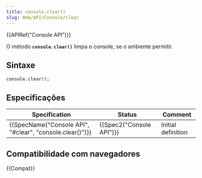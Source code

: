 ```yaml
---
title: console.clear()
slug: Web/API/Console/clear
---
```


{{APIRef("Console API")}}

O método **`console.clear()`** limpa o console, se o ambiente permitir.

## Sintaxe

```
console.clear();
```

## Especificações

| Specification                                                                | Status                           | Comment            |
| ---------------------------------------------------------------------------- | -------------------------------- | ------------------ |
| {{SpecName("Console API", "#clear", "console.clear()")}} | {{Spec2("Console API")}} | Initial definition |

## Compatibilidade com navegadores

{{Compat}}
